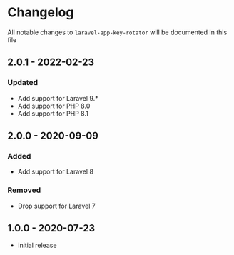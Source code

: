 # Changelog

All notable changes to `laravel-app-key-rotator` will be documented in this file

## 2.0.1 - 2022-02-23

### Updated

-   Add support for Laravel 9.\*
-   Add support for PHP 8.0
-   Add support for PHP 8.1

## 2.0.0 - 2020-09-09

### Added

-   Add support for Laravel 8

### Removed

-   Drop support for Laravel 7

## 1.0.0 - 2020-07-23

-   initial release
